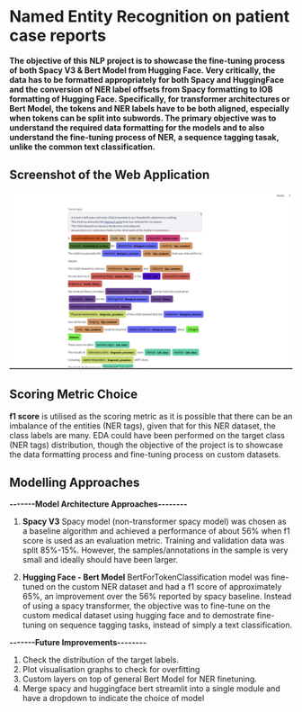 # Named Entity Recognition on patient case reports
**The objective of this NLP project is to showcase the fine-tuning process of both Spacy V3 & Bert Model from Hugging Face. Very critically, the data has to be formatted appropriately for both Spacy and HuggingFace and the conversion of NER label offsets from Spacy formatting to IOB formatting of Hugging Face. Specifically, for transformer architectures or Bert Model, the tokens and NER labels have to be both aligned, especially when tokens can be split into subwords. The primary objective was to understand the required data formatting for the models and to also understand the fine-tuning process of NER, a sequence tagging tasak, unlike the common text classification.**

## Screenshot of the Web Application
![alt text](medical_ner.png)


## Scoring Metric Choice
**f1 score** is utilised as the scoring metric as it is possible that there can be an imbalance of the entities (NER tags), given that for this NER dataset, the class labels are many. EDA could have been performed on the target class (NER tags) distribution, though the objective of the project is to showcase the data formatting process and fine-tuning process on custom datasets.

## Modelling Approaches 
**-------Model Architecture Approaches--------**

1. **Spacy V3**
Spacy model (non-transformer spacy model) was chosen as a baseline algorithm and achieved a performance of about 56% when f1 score is used as an evaluation metric. Training and validation data was split 85%-15%. However, the samples/annotations in the sample is very small and ideally should have been larger.


2. **Hugging Face - Bert Model**
BertForTokenClassification model was fine-tuned on the custom NER dataset and had a f1 score of approximately 65%, an improvement over the 56% reported by spacy baseline. Instead of using a spacy transformer, the objective was to fine-tune on the custom medical dataset using hugging face and to demostrate fine-tuning on sequence tagging tasks, instead of simply a text classification.

**-------Future Improvements--------**
1. Check the distribution of the target labels.
2. Plot visualisation graphs to check for overfitting
3. Custom layers on top of general Bert Model for NER finetuning.
4. Merge spacy and huggingface bert streamlit into a single module and have a dropdown to indicate the choice of model
